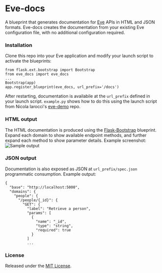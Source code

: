 Eve-docs
========

A blueprint that generates documentation for [Eve](https://github.com/nicolaiarocci/eve) APIs in HTML and JSON formats. Eve-docs creates the documentation from your existing Eve configuration file, with no additional configuration required.

### Installation

Clone this repo into your Eve application and modify your launch script to activate the blueprints:

    from flask.ext.bootstrap import Bootstrap
    from eve_docs import eve_docs
    ...
    Bootstrap(app)
    app.register_blueprint(eve_docs, url_prefix='/docs')

After restarting, documentation is availabile at the `url_prefix` defined in your launch script. `example.py` shows how to do this using the launch script from Nicola Iarocci's [eve-demo](https://github.com/nicolaiarocci/eve-demo) repo. 

### HTML output

The HTML documentation is produced using the [Flask-Bootstrap](https://github.com/mbr/flask-bootstrap) blueprint. Expand each domain to show available endpoint methods, and further expand each method to show parameter details. Example screenshot:
![Sample output](http://charonex.com/img/evedocs-example.png)

### JSON output

Documentation is also exposed as JSON at `url_prefix/spec.json` programmatic consumption. Example output:

    {
      "base": "http://localhost:5000",
      "domains": {
        "people": {
          "/people/{_id}": {
            "GET": {
              "label": "Retrieve a person",
              "params": [
                {
                  "name": "_id",
                  "type": "string",
                  "required": true
                }
              ]
              ...


### License

Released under the [MIT License](http://www.opensource.org/licenses/MIT).


